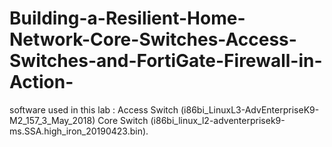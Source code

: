 # Building-a-Resilient-Home-Network-Core-Switches-Access-Switches-and-FortiGate-Firewall-in-Action-

software used in this lab : Access Switch (i86bi_LinuxL3-AdvEnterpriseK9-M2_157_3_May_2018) Core Switch (i86bi_linux_l2-adventerprisek9-ms.SSA.high_iron_20190423.bin).
